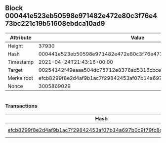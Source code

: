 ## Block 000441e523eb50598e971482e472e80c3f76e473bc221c19b51608ebdca10ad9

Attribute | Value
--- | ---
Height | 37930
Hash | 000441e523eb50598e971482e472e80c3f76e473bc221c19b51608ebdca10ad9
Timestamp | 2021-04-24T21:43:16+00:00
Target | 00254142f49eaaa504dc75712e8378ad5316cbcead634704b3734b6271167cc4
Merke root | efcb8299f8e2d4af9b1ac7f29842453af07b14a697b0c9f79fc8dc215fc502e7
Nonce | 3005869029

```

```

### Transactions

Hash | Amount
--- | ---
[efcb8299f8e2d4af9b1ac7f29842453af07b14a697b0c9f79fc8dc215fc502e7](efcb8299f8e2d4af9b1ac7f29842453af07b14a697b0c9f79fc8dc215fc502e7.md) | 10.00000000 SKEPTI 
